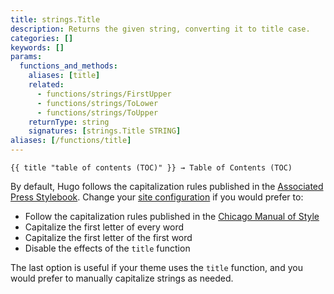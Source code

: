 ```yaml
---
title: strings.Title
description: Returns the given string, converting it to title case.
categories: []
keywords: []
params:
  functions_and_methods:
    aliases: [title]
    related:
      - functions/strings/FirstUpper
      - functions/strings/ToLower
      - functions/strings/ToUpper
    returnType: string
    signatures: [strings.Title STRING]
aliases: [/functions/title]
---
```


```go-html-template
{{ title "table of contents (TOC)" }} → Table of Contents (TOC)
```

By default, Hugo follows the capitalization rules published in the [Associated Press Stylebook]. Change your [site configuration] if you would prefer to:

- Follow the capitalization rules published in the [Chicago Manual of Style]
- Capitalize the first letter of every word
- Capitalize the first letter of the first word
- Disable the effects of the `title` function

The last option is useful if your theme uses the `title` function, and you would prefer to manually capitalize strings as needed.

[Associated Press Stylebook]: https://www.apstylebook.com/
[Chicago Manual of Style]: https://www.chicagomanualofstyle.org/home.html
[site configuration]: /configuration/all/#title-case-style
